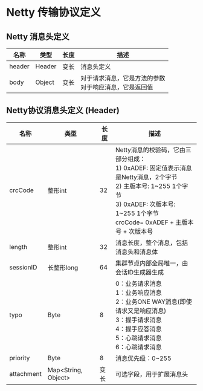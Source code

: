 # Netty 传输协议定义

## Netty 消息头定义
| 名称    | 类型     |  长度   | 描述 |
| ----   | ----    |  ----  | ---- |
| header | Header  | 变长   | 消息头定义 |
| body   | Object  | 变长   | 对于请求消息，它是方法的参数<br/>对于响应消息，它是返回值 |

## Netty协议消息头定义 (Header)
| 名称       | 类型     |  长度   | 描述 |
| ----      | ----     |  ----   | ---- |
| crcCode   | 整形int  | 32      | Netty消息的校验码，它由三部分组成：<br/>1) 0xADEF: 固定值表示消息是Netty消息，2个字节<br/>2) 主版本号: 1~255 1个字节<br/>3) 0xADEF: 次版本号: 1~255 1个字节<br/> crcCode= 0xADEF + 主版本号 + 次版本号|
| length    | 整形int  | 32      | 消息长度，整个消息，包括消息头和消息体 |
| sessionID | 长整形long  | 64   | 集群节点内部全局唯一，由会话ID生成器生成 |
| typo      | Byte  | 8      | 0：业务请求消息<br/>1：业务响应消息<br/>2：业务ONE WAY消息(即使请求又是响应消息)<br/>3：握手请求消息<br/>4：握手应答消息<br/>5：心跳请求消息<br/>6：心跳请求消息<br/> |
| priority  | Byte  | 8   | 消息优先级：0~255 |
| attachment | Map<String, Object> | 变长 | 可选字段，用于扩展消息头 |


